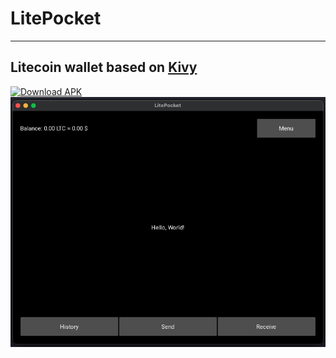 # LitePocket
--- 
## Litecoin wallet based on [Kivy](https://kivy.org/)
[![Download APK](https://img.shields.io/badge/Download%20APK-blue?style=for-the-badge&logo=android&logoColor=white)](bin/)
![App View](screenshots/app_view.png)

